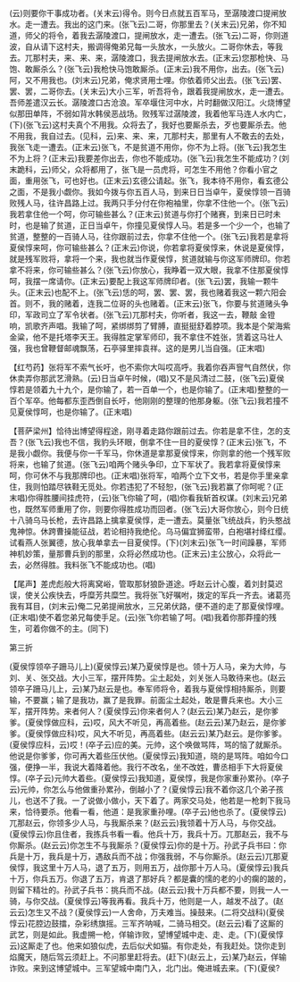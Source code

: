 <!-- { "loadSidebar": true } -->
(云)则要你干事成功者。(关末云)得令。则今日点就五百军马，至潺陵渡口提闸放水。走一遭去。我出的这门来。(张飞云)二哥，你那里去？(关末云)兄弟，你不知道，师父的将令，着我去潺陵渡口，提闸放水，走一遭去。(张飞云)二哥，你则道波，自从请下这村夫，搬调得俺弟兄每一头放水，一头放火。二哥你休去，等我去。兀那村夫，来、来、来，潺陵渡口，我去提闸放水去。(正末云)您那枪快、马饱、敢厮杀么？(张飞云)我枪快马饱敢厮杀。(正末云)我不用你，出去。(张飞云)阿，又不用我也。(刘末云)兄弟，俺求贤用士哩。你依着师父出去。(张飞云)罢、罢、罢，二哥你去。(关末云)大小三军，听吾将令，跟着我提闸放水，走一遭去。吾师差遣汉云长。潺陵渡口古沧浪。军卒堰住河中水，片时翻做汉阳江。火烧博望似那田单阵，不弱如背水韩侯恶战场。败残军过潺陵渡，我着他军马连人水内亡，(下)(张飞云)这村夫真个不用我。众将去了，我好也要厮杀去，歹也要厮杀去。他不用我，我自过去。(见科，云)来、来、来，兀那村夫，那里有人不敢去的去处，我张飞走一遭去。(正末云)张飞，不是贫道不用你，你不为上将。(张飞云)我怎生不为上将？(正末云)我要差你出去，你也不能成功。(张飞云)我怎生不能成功？(刘末跪科，云)师父，众将都用了，张飞是一员虎将，可怎生不用他？你看小官之面，重用张飞，可也好也。(正末云)玄德公请起。张飞，我本待不用你，看玄德公之面，不是我小觑你。我如今拨与你五百人马，到来日日当卓午，夏侯惇领一百骑败残人马，往许昌路上过。我两只手分付在你袍袖里，你拿不住他一个。(张飞云)我若拿住他一个呵，你可输些甚么？(正末云)贫道与你打个赌赛，到来日已时未时，也是输了贫道，正日当卓午，你撞见夏侯惇人马。若是多一个少一个，也输了贫道，整整的一百骑人马，往你跟前过去，你拿不住他一个。(张飞云)我若是拿将夏侯惇来呵，你可输些甚么？(正末云)你说，你若拿将夏侯惇来，休说是夏侯惇，就是残军败将，拿将一个来，我也就当作夏侯惇，贫道就输与你这军师牌印。你若拿不将来，你可输些甚么？(张飞云)你放心，我睁着一双大眼，我拿不住那夏侯惇呵，我摆一席请你。(正末云)要配上我这军师牌印者。(张飞云)罢，我输一颗牛头。(正末云)也配不上。(张飞云)恁的呵，罢、罢、罢，我也赌着我这一颗六阳会首。则不，我的赌着，连我二位哥的头也赌着。(正末云)张飞，你要与贫道赌头争印，军政司立了军令状者。(张飞云)兀那村夫，你听者，我这一去，鞭敲
金镫响，凯歌齐声唱。我输了呵，紧绑绑剪了臂膊，直挺挺舒着脖项。我本是个架海紫金粱，他不是托塔李天王。我得胜定掌军师印，我不拿住不姓张，赁着这马壮人强，我也曾鞭督邮魂飘荡，石亭驿里摔袁祥。这的是男儿当自强。(正末唱)

【红芍药】张将军不索气长吁，也不索你大叫哎高呼。我着你吞声窨气自然伏，你休卖弄你那武艺滑熟。(云)日当卓午时候，(唱)又不是风清过二鼓，(张飞云)夏侯惇若是领着九十九个，是你输了，若一百单一个，也是你输了。(正末唱)整整的一百个军卒。他每都东歪西倒自长吁，他刚刚的整理的他那身躯。(张飞云)我若撞不见夏侯惇呵，也是你输了。(正末唱)

【菩萨梁州】恰待出博望得程途，刚寻着走路你跟前过去。你若是拿不住，怎的支吾？(张飞云)我也不信，我豹头环眼，倒拿不住一目的夏侯惇？(正末云)张飞，不是我小觑你。我便与你一千军马，你休道是拿那夏侯惇来，你则拿的他一个残军败将来，也输了贫道。(张飞云)咱两个赌头争印，立下军状了。我若拿将夏侯惇来呵，你可休不与我那牌印也。(正末唱)张将军，咱两个立下文书，若是你手里亲拿住，我则怕踏尽铁鞋无觅处。你若违犯了不轻恕，(张飞云)我若赢了你呵呢？(正末唱)你得胜腰间挂虎符，(云)张飞你输了呵，(唱)你看我斩首权谋。(刘末云)兄弟也，既然军师重用了你，则要你得胜成功而回者。(张飞云)大哥你放心，则今日统十八骑乌马长枪，去许昌路上擒拿夏侯惇，走一遭去。莫量张飞统战兵，豹头憨战鬼神惊。休跨曹操能征战，若论相持我绝伦。乌马偏宜狮蛮带，白袍堪衬绛红缨。试看燕人张翼德，放心我单拿去一目夏侯惇。(下)(刘末云)张飞一时间躁暴，军师神机妙策，量那曹兵到的那里，众将必然成功也。(正末云)主公放心，众将此一去，必然得胜。我料张飞不能成功也。(唱)

【尾声】差虎彪般大将离窝峪，管取那豺狼卧道途。呼赵云计心腹，着刘封莫迟误，使关公疾快去，呼糜芳共糜竺。我将张飞好嘱咐，拨定的军兵一齐去。诸葛亮我有耳目，(刘末云)俺二兄弟提闸放水，三兄弟伏路，便不道的走了那夏侯惇哩。(正末唱)使不着您弟兄每使手足。(云)张飞你若输了呵。(唱)我着你那莽撞的残生，可着你做不的主。(同下)

第三折

(夏侯惇领卒子跚马儿上)(夏侯惇云)某乃夏侯惇是也。领十万人马，亲为大帅，与刘、关、张交战。大小三军，摆开阵势。尘土起处，刘关张人马敢待来也。(赵云领卒子跚马儿上，云)某乃赵云是也。奉军师将令，着我与夏侯惇相持厮杀，则要输，不要赢；输了是我功，赢了是我罪。前面尘土起处，敢是曹兵来也。大小三军，摆开阵势。来者何人？(夏侯惇云)你来者何人？(赵云云)某乃赵云，是你爹爹。(夏侯惇做应科，云)哎，风大不听见，再高着些。(赵云云)某乃赵云，是你爹爹。(夏侯惇做应科)哎，风大不听见，再高着些。(赵云云)某乃赵云。是你爹爹。(夏侯惇应科，云)哎！(卒子云)应的美。元帅，这个唤做骂阵，骂的恼了就厮杀。他说是你爹爹，你可再大着些压伏他。(夏侯惇云)我知道，晓的是骂阵。咱如今口强，便挣一半，我说大着降着他。我行不改名，坐不改姓，曹丞相手下大将夏侯惇。(卒子云)元帅大着些。(夏侯惇云)我知道，夏侯惇，我是你家重孙累孙。(卒子云)元帅，你怎么与他做重孙累孙，倒越小了？(夏侯惇云)我不着你这几个弟子孩儿，也送不了我。一了说做小做小，天下着了。两家交马处，他若是一枪刺下我马来，恰待要杀。他看一看，他道：是我家重孙哩。(卒子云)他也杀了。(夏侯惇云)兀那赵云，你领多少人马，与我厮杀来？(赵云云)我领着十万人马，与你交战。(夏侯惇云)你且住者，我拣兵书看一看。他兵十万，我兵十万。兀那赵云，我不与你厮杀。(赵云云)你怎生不与我厮杀？(夏侯惇云)你的是十万。孙武子兵书曰：你兵是十万，我兵是十万，遇敌兵而不战；你强我弱，不与你厮杀。(赵云云)兀那夏侯惇，我这里十万人马，退了五万，则用五万，战你那十万人马。(夏侯惇云)我兵十万，你兵五万。你退了五万，肯退了那好兵？都是囊的懦的老的小的瘸的跛的，则留下精壮的。孙武子兵书：挑兵而不战。(赵云云)我十万兵都不要，则我一人一骑，与你交战。(夏侯惇云)等我再看。我兵十万，他则是一人，越发不战了。(赵云云)怎生又不战？(夏侯惇云)一人舍命，万夫难当。操鼓来。(二将交战科)(夏侯惇云)花腔边鼓擂，杂彩绣旗摇。三军齐呐喊，二骑马相交。(赵云云)看了这厮的武艺，则是如此。我虚搠一枪，佯输诈败，望博望城中走、走、走。(下)(夏侯惇云)这厮走了也。他来如狼似虎，去后似犬如猫。有你走处，有我赶处。饶你走到焰魔天，随后驾云须赶上。不问那里赶将去。(赶下)(赵云上，云)某乃赵云，佯输诈败。来到这博望城中。三军望城中南门入，北门出。俺进城去来。(下)(夏侯?

